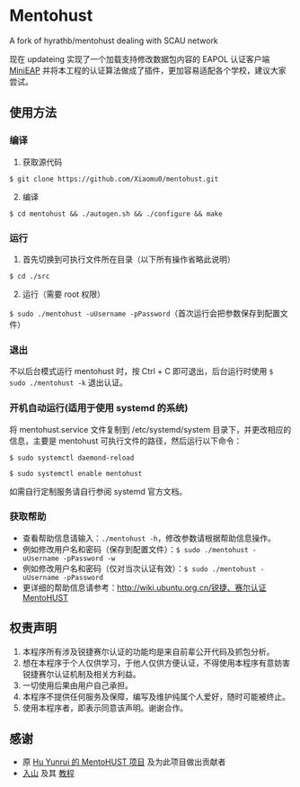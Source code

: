 # Mentohust
A fork of hyrathb/mentohust dealing with SCAU network

现在 updateing 实现了一个加载支持修改数据包内容的 EAPOL 认证客户端 [MiniEAP](https://github.com/updateing/minieap) 并将本工程的认证算法做成了插件，更加容易适配各个学校，建议大家尝试。

## 使用方法
### 编译
1. 获取源代码

```$ git clone https://github.com/Xiaomu0/mentohust.git```

2. 编译

```$ cd mentohust && ./autogen.sh && ./configure && make```

### 运行
1. 首先切换到可执行文件所在目录（以下所有操作省略此说明）

```$ cd ./src```

2. 运行（需要 root 权限）

```$ sudo ./mentohust -uUsername -pPassword```（首次运行会把参数保存到配置文件）

### 退出
不以后台模式运行 mentohust 时，按 Ctrl + C 即可退出，后台运行时使用 ```$ sudo ./mentohust -k``` 退出认证。

### 开机自动运行(适用于使用 systemd 的系统)
将 mentohust.service 文件复制到 /etc/systemd/system 目录下，并更改相应的信息，主要是 mentohust 可执行文件的路径，然后运行以下命令：

```$ sudo systemctl daemond-reload```

```$ sudo systemctl enable mentohust```

如需自行定制服务请自行参阅 systemd 官方文档。

### 获取帮助
+ 查看帮助信息请输入：```./mentohust -h```，修改参数请根据帮助信息操作。
+ 例如修改用户名和密码（保存到配置文件）：```$ sudo ./mentohust -uUsername -pPassword -w```
+ 例如修改用户名和密码（仅对当次认证有效）：```$ sudo ./mentohust -uUsername -pPassword```
+ 更详细的帮助信息请参考：http://wiki.ubuntu.org.cn/锐捷、赛尔认证MentoHUST

## 权责声明
1. 本程序所有涉及锐捷赛尔认证的功能均是来自前辈公开代码及抓包分析。
2. 想在本程序于个人仅供学习，于他人仅供方便认证，不得使用本程序有意妨害锐捷赛尔认证机制及相关方利益。
3. 一切使用后果由用户自己承担。
4. 本程序不提供任何服务及保障，编写及维护纯属个人爱好，随时可能被终止。
5. 使用本程序者，即表示同意该声明。谢谢合作。

## 感谢
+ 原 [Hu Yunrui 的 MentoHUST 项目](https://github.com/hyrathb/mentohust) 及为此项目做出贡献者
+ [入山](https://github.com/ShanQincheng) 及其 [教程](http://codingstory.com.cn/mo-gai-mentohust-v4ban-ben-de-xin-de/)
